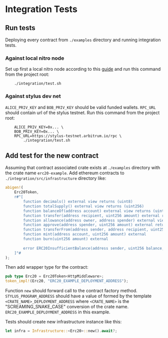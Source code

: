 # Integration Tests
## Run tests
Deploying every contract from `./examples` directory and running integration tests.
### Against local nitro node
Set up first a local nitro node according to this [guide](https://github.com/OffchainLabs/nitro-testnode/blob/release/README.md) and run this command from the project root:
```terminal
    ./integration/test.sh
```

### Against stylus dev net
`ALICE_PRIV_KEY` and `BOB_PRIV_KEY` should be valid funded wallets.
`RPC_URL` should contain url of the stylus testnet.
Run this command from the project root:
```terminal
    ALICE_PRIV_KEY=0x... \
    BOB_PRIV_KEY=0x... \
    RPC_URL=https://stylus-testnet.arbitrum.io/rpc \
        ./integration/test.sh
```
## Add test for the new contract
Assuming that contract associated crate exists at `./examples` directory 
with the crate name `erc20-example`.
Add ethereum contracts to `./integration/src/infrastructure` directory like:
```rust
abigen!(
    Erc20Token,
    r#"[
        function decimals() external view returns (uint8)
        function totalSupply() external view returns (uint256)
        function balanceOf(address account) external view returns (uint256)
        function transfer(address recipient, uint256 amount) external returns (bool)
        function allowance(address owner, address spender) external view returns (uint256)
        function approve(address spender, uint256 amount) external returns (bool)
        function transferFrom(address sender, address recipient, uint256 amount) external returns (bool)
        function mint(address account, uint256 amount) external
        function burn(uint256 amount) external
        
        error ERC20InsufficientBalance(address sender, uint256 balance, uint256 needed)
    ]"#
);
```
Then add wrapper type for the contract:
```rust
pub type Erc20 = Erc20Token<HttpMiddleware>;
token_impl!(Erc20, "ERC20_EXAMPLE_DEPLOYMENT_ADDRESS");
```
Function `new` should forward call to the contract factory method.
`STYLUS_PROGRAM_ADDRESS` should have a value of formed by the template `<CRATE_NAME>_DEPLOYMENT_ADDRESS`
where `<CRATE_NAME>` is the "SCREAMING_SNAKE_CASE" conversion of the crate name.
`ERC20_EXAMPLE_DEPLOYMENT_ADDRESS` in this example.

Tests should create new infrastructure instance like this:
```rust
let infra = Infrastructure::<Erc20>::new().await?;
```